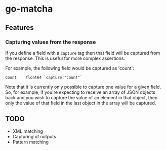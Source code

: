 go-matcha
=========

Features
--------

### Capturing values from the response

If you define a field with a `capture` tag then that field will be captured from the response. This is useful for more complex assertions.

For example, the following field would be captured as 'count':

```
Count    float64 `capture:"count"`
```

Note that it is currently only possible to capture one value for a given field. So, for example, if you're expecting to receive an array of JSON objects back and you wish to capture the value of an element in that object, then only the value of that field in the last object in the array will be captured.

TODO
----

- XML matching
- Capturing of outputs
- Pattern matching
